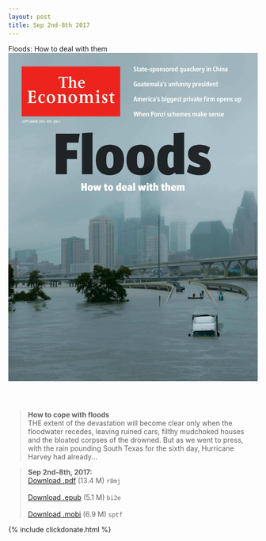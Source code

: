 ```yaml
---
layout: post
title: Sep 2nd-8th 2017
---
```


<div class="message">
	Floods: How to deal with them
</div>

<header class="xmas">
<div class="cover upload">
<img src="/public/img/the-economist/img_2017.09.02.jpg" />
</div>
</header>
<!--more-->

> **How to cope with floods** <br/>
THE extent of the devastation will become clear only when the floodwater recedes, leaving ruined cars, filthy mudchoked houses and the bloated corpses of the drowned. But as we went to press, with the rain pounding South Texas for the sixth day, Hurricane Harvey had already... 

> **Sep 2nd-8th, 2017:**<br/>
[Download .pdf](https://pan.baidu.com/s/1o7PfTqi) (13.4 M) 
`r8mj` <br/><br/>
[Download .epub](https://pan.baidu.com/s/1bV9TG6) (5.1 M) 
`bi2e` <br/><br/>
[Download .mobi](https://pan.baidu.com/s/1eS5tFKQ) (6.9 M) 
`sptf`

{% include clickdonate.html %}

